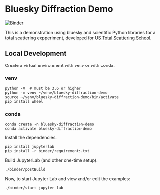 # Bluesky Diffraction Demo

[![Binder](https://mybinder.org/badge_logo.svg)](https://mybinder.org/v2/gh/bluesky/bluesky-diffraction-demo/master?urlpath=lab)

This is a demonstration using bluesky and scientific Python libraries for
a total scattering expperiment, developed for
[US Total Scattering School](https://conference.sns.gov/event/184/).

## Local Development

Create a virtual environment with venv or with conda.

### venv

```
python -V  # must be 3.6 or higher
python -m venv ~/venv/bluesky-diffraction-demo
source ~/venv/bluesky-diffraction-demo/bin/activate
pip install wheel
```

### conda

```
conda create -n bluesky-diffraction-demo
conda activate bluesky-diffraction-demo
```

Install the dependencies.

```
pip install jupyterlab
pip install -r binder/requirements.txt
```

Build JupyterLab (and other one-time setup).

```
./binder/postBuild
```

Now, to start Jupyter Lab and view and/or edit the examples:

```
./binder/start jupyter lab
```
